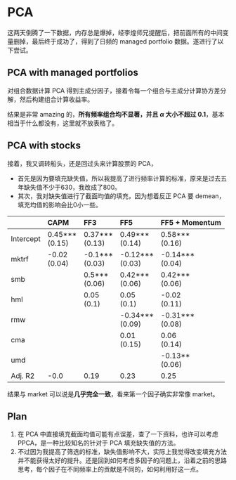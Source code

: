 # PCA

这两天倒腾了一下数据，内存总是爆掉，经李煌师兄提醒后，把前面所有的中间变量删掉，最后终于成功了，得到了日频的 managed portfolio 数据。遂进行了以下尝试。


## PCA with managed portfolios

对组合数据计算 PCA 得到主成分因子，接着令每一个组合与主成分计算协方差分解，然后构建组合计算收益率。

结果是非常 amazing 的，**所有频率组合均不显著，并且 $\alpha$ 大小不超过 0.1**，基本相当于什么都没有，这里就不放表格了。

## PCA with stocks
 
接着，我又调转船头，还是回过头来计算股票的 PCA，

- 首先是因为要填充缺失值，所以我提高了进行频率计算的标准，原来是过去五年缺失值不少于630，我改成了800。
- 其次，我对缺失值进行了截面均值的填充，因为想着反正 PCA 要 demean，填充均值的影响会比0小一些。

<div class = 'centertable'>


|           | CAPM              | FF3               | FF5                | FF5 + Momentum     |
|:----------|:------------------|:------------------|:-------------------|:-------------------|
| Intercept | 0.45***<br>(0.15) | 0.37***<br>(0.13) | 0.49***<br>(0.14)  | 0.58***<br>(0.16)  |
| mktrf     | -0.02<br>(0.04)   | -0.1***<br>(0.03) | -0.12***<br>(0.03) | -0.14***<br>(0.04) |
| smb       |                 | 0.5***<br>(0.06)  | 0.42***<br>(0.06)  | 0.42***<br>(0.06)  |
| hml       |                 | 0.05<br>(0.1)     | 0.05<br>(0.1)      | -0.02<br>(0.11)    |
| rmw       |                 |                 | -0.34***<br>(0.09) | -0.31***<br>(0.08) |
| cma       |                 |                 | 0.01<br>(0.15)     | 0.06<br>(0.14)     |
| umd       |                 |                 |                  | -0.13**<br>(0.06)  |
| Adj. R2   | -0.0              | 0.19              | 0.23               | 0.25               |

</div>

结果与 market 可以说是**几乎完全一致**，看来第一个因子确实非常像 market。

## Plan


1. 在 PCA 中直接填充截面均值可能有点误差，查了一下资料，也许可以考虑 PPCA，是一种比较知名的针对于 PCA 填充缺失值的方法。
2. 不过因为我提高了筛选的标准，缺失值影响不大，实际上我觉得改变填充方法并不能获得太好的提升。还是回到如何考虑多因子的问题上，沿着之前的思路思考，每个因子在不同频率上的贡献是不同的，如何利用好这一点。



